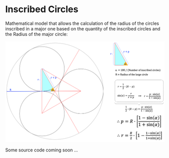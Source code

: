 # Inscribed Circles

Mathematical model that allows the calculation of the radius of the circles inscribed in a major one based on the quantity of the inscribed circles and the Radius of the major circle:


![Fig1](https://raw.githubusercontent.com/aaguilerav/inscribed-circles/master/src/main/resources/model.png)


Some source code coming soon ...
